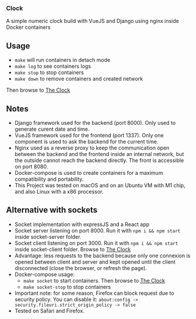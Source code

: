 ### Clock

A simple numeric clock build with VueJS and Django using nginx inside Docker containers

## Usage

- `make` will run containers in detach mode
- `make log` to see containers logs
- `make stop` to stop containers
- `make down` to remove containers and created network

Then browse to [The Clock](http://localhost:8080)

## Notes

- Django framework used for the backend (port 8000). Only used to generate curent date and time.
- VueJS framework used for the frontend (port 1337). Only one component is used to ask the backend for the current time.
- Nginx used as a reverse proxy to keep the communication open between the backend and the frontend inside an internal network, but the outside cannot reach the backend directly. The front is accessible on port 8080.
- Docker-compose is used to create containers for a maximum compatibility and portability.
- This Project was tested on macOS and on an Ubuntu VM with M1 chip, and also Linux with a x86 processor.

## Alternative with sockets

- Socket implementation with expressJS and a React app
- Socket server listening on port 8000. Run it with `npm i && npm start` inside socket-server folder.
- Socket client listening on port 3000. Run it with `npm i && npm start` inside socket-client folder. Browse to [The Clock](http://localhost:3000)
- Advantage: less requests to the backend because only one connexion is opened between client and server and kept opened until the client disconnected (close the browser, or refresh the page).
- Docker-compose usage:
  - `make socket` to start containers. Then browse to [The Clock](http://localhost:3000)
  - `make socket-stop` to stop containers
- Important note: for some reason, Firefox can block request due to security policy. You can disable it: `about:config -> security.fileuri.strict_origin_policy -> false`
- Tested on Safari and Firefox.
